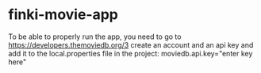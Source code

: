 # finki-movie-app
To be able to properly run the app, you need to go to https://developers.themoviedb.org/3 create 
an account and an api key and add it to the local.properties file in the project: 
moviedb.api.key="enter key here"
